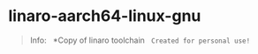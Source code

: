 # linaro-aarch64-linux-gnu
> Info:
   *Copy of linaro toolchain
   ```Created for personal use!```

